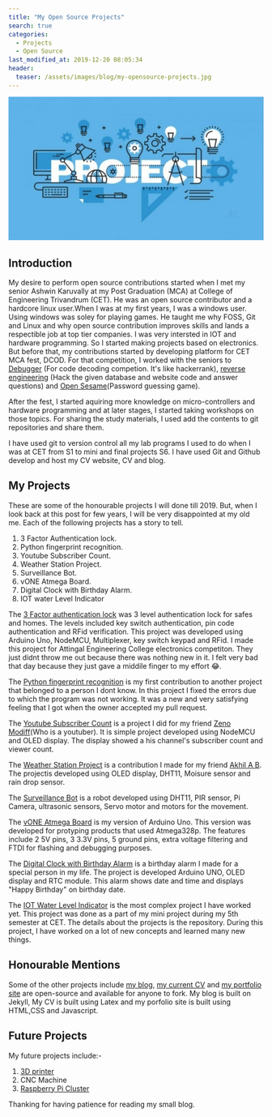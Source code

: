 ```yaml
---
title: "My Open Source Projects"
search: true
categories:
  - Projects
  - Open Source
last_modified_at: 2019-12-20 08:05:34
header:
  teaser: /assets/images/blog/my-opensource-projects.jpg
---
```


![My Open Source Projects](/assets/images/blog/my-opensource-projects.jpg)

## Introduction

My desire to perform open source contributions started when I met my senior Ashwin Karuvally at my Post Graduation (MCA) at College of Engineering Trivandrum (CET). He was an open source contributor and a hardcore linux user.When I was at my first years, I was a windows user. Using windows was soley for playing games. He taught me why FOSS, Git and Linux and why open source contribution improves skills and lands a respectible job at top tier companies. I was very intersted in IOT and hardware programming. So I started making projects based on electronics. But before that, my contributions started by developing platform for CET MCA fest, DCOD. For that competition, I worked with the seniors to [Debugger](https://github.com/sashuu6/debugger-dcod-mca-cet) (For code decoding competion. It's like hackerrank), [reverse engineering](https://github.com/sashuu6/reverse_engineering-dcod-mca-cet) (Hack the given database and website code and answer questions) and [Open Sesame](https://github.com/sashuu6/open_sesame-dcod-mca-cet)(Password guessing game).

After the fest, I started aquiring more knowledge on micro-controllers and hardware programming and at later stages, I started taking workshops on those topics. For sharing the study materials, I used add the contents to git repositories and share them.

I have used git to version control all my lab programs I used to do when I was at CET from S1 to mini and final projects S6. I have used Git and Github develop and host my CV website, CV and blog.

## My Projects

These are some of the honourable projects I will done till 2019. But, when I look back at this post for few years, I will be very disappointed at my old me. Each of the following projects has a story to tell.

1. 3 Factor Authentication lock.
2. Python fingerprint recognition.
3. Youtube Subscriber Count.
4. Weather Station Project.
5. Surveillance Bot.
6. vONE Atmega Board.
7. Digital Clock with Birthday Alarm.
8. IOT water Level Indicator

The [3 Factor authentication lock](https://github.com/sashuu6/3-factor-authenticated-door-lock) was 3 level authentication lock for safes and homes. The levels included key switch authentication, pin code authentication and RFid verification. This project was developed using Arduino Uno, NodeMCU, Multiplexer, key switch keypad and RFid. I made this project for Attingal Engineering College electronics competiton. They just didnt throw me out because there was nothing new in it. I felt very bad that day because they just gave a middile finger to my effort 😂.

The [Python fingerprint recognition](https://github.com/kjanko/python-fingerprint-recognition) is my first contribution to another project that belonged to a person I dont know. In this project I fixed the errors due to which the program was not working. It was a new and very satisfying feeling that I got when the owner accepted my pull request.

The [Youtube Subscriber Count](https://github.com/sashuu6/youtube-sub-count) is a project I did for my friend [Zeno Modiff](https://www.youtube.com/channel/UC3x_svxO5Dxl0VesjEMpuGg)(Who is a youtuber). It is simple project developed using NodeMCU and OLED display. The display showed a his channel's subscriber count and viewer count.

The [Weather Station Project](https://github.com/theonlyakhil/weather_station_project) is a contribution I made for my friend [Akhil A B](https://github.com/theonlyakhil/). The projectis developed using OLED display, DHT11, Moisure sensor and rain drop sensor.

The [Surveillance Bot](https://github.com/theonlyakhil/surveillance-robot) is a robot developed using DHT11, PIR sensor, Pi Camera, ultrasonic sensors, Servo motor and motors for the movement.

The [vONE Atmega Board](https://github.com/sashuu6/vOne) is my version of Arduino Uno. This version was developed for protyping products that used Atmega328p. The features include 2 5V pins, 3 3.3V pins, 5 ground pins, extra voltage filtering and FTDI for flashing and debugging purposes.

The [Digital Clock with Birthday Alarm](https://github.com/sashuu6/digital-clock-with-birthday-alarm) is a birthday alarm I made for a special person in my life. The project is developed Arduino UNO, OLED display and RTC module. This alarm shows date and time and displays "Happy Birthday" on birthday date.

The [IOT Water Level Indicator](https://github.com/sashuu6/cet-mca-s5-miniproject-iot_based_water_level_indicator) is the most complex project I have worked yet. This project was done as a part of my mini project during my 5th semester at CET. The details about the projects is the repository. During this project, I have worked on a lot of new concepts and learned many new things.

## Honourable Mentions

Some of the other projects include [my blog](https://github.com/sashuu6/blog), [my current CV](https://github.com/sashuu6/curriculum-vitae) and [my portfolio site](https://github.com/sashuu6/sashuu6.github.io) are open-source and available for anyone to fork. My blog is built on Jekyll, My CV is built using Latex and my porfolio site is built using HTML,CSS and Javascript.

## Future Projects

My future projects include:-

1. [3D printer](https://github.com/sashuu6/3d-printer)
2. CNC Machine
3. [Raspberry Pi Cluster](https://github.com/sashuu6/raspberry-pi3-cluster)

Thanking for having patience for reading my small blog.
